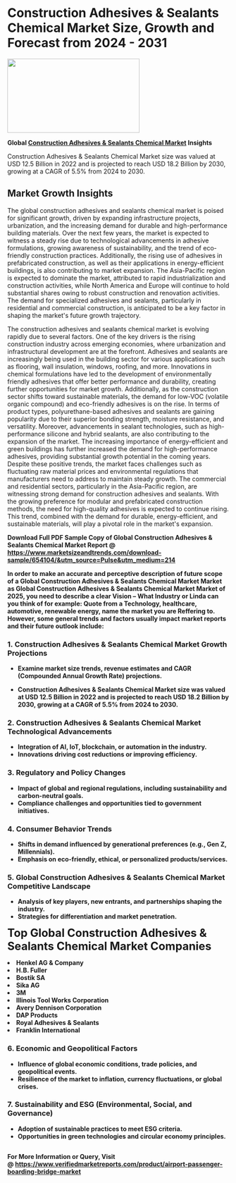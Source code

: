 <H1>Construction Adhesives & Sealants Chemical Market Size, Growth and Forecast from 2024 - 2031</H1><img class="aligncenter size-medium wp-image-584254" src="https://thirdeyenews.in/wp-content/uploads/2024/09/Global-Market-Research-300x168.jpeg" alt="" width="300" height="168" /><p><strong>Global&nbsp;<a href="https://www.marketsizeandtrends.com/download-sample/654104/&amp;utm_source=Pulse&amp;utm_medium=214">Construction Adhesives & Sealants Chemical Market</a> Insights</strong></p><p>Construction Adhesives & Sealants Chemical Market size was valued at USD 12.5 Billion in 2022 and is projected to reach USD 18.2 Billion by 2030, growing at a CAGR of 5.5% from 2024 to 2030.</p><p><h2>Market Growth Insights</h2> <p>The global construction adhesives and sealants chemical market is poised for significant growth, driven by expanding infrastructure projects, urbanization, and the increasing demand for durable and high-performance building materials. Over the next few years, the market is expected to witness a steady rise due to technological advancements in adhesive formulations, growing awareness of sustainability, and the trend of eco-friendly construction practices. Additionally, the rising use of adhesives in prefabricated construction, as well as their applications in energy-efficient buildings, is also contributing to market expansion. The Asia-Pacific region is expected to dominate the market, attributed to rapid industrialization and construction activities, while North America and Europe will continue to hold substantial shares owing to robust construction and renovation activities. The demand for specialized adhesives and sealants, particularly in residential and commercial construction, is anticipated to be a key factor in shaping the market's future growth trajectory.</p> <p><strong></strong></p> <p>The construction adhesives and sealants chemical market is evolving rapidly due to several factors. One of the key drivers is the rising construction industry across emerging economies, where urbanization and infrastructural development are at the forefront. Adhesives and sealants are increasingly being used in the building sector for various applications such as flooring, wall insulation, windows, roofing, and more. Innovations in chemical formulations have led to the development of environmentally friendly adhesives that offer better performance and durability, creating further opportunities for market growth. Additionally, as the construction sector shifts toward sustainable materials, the demand for low-VOC (volatile organic compound) and eco-friendly adhesives is on the rise. In terms of product types, polyurethane-based adhesives and sealants are gaining popularity due to their superior bonding strength, moisture resistance, and versatility. Moreover, advancements in sealant technologies, such as high-performance silicone and hybrid sealants, are also contributing to the expansion of the market. The increasing importance of energy-efficient and green buildings has further increased the demand for high-performance adhesives, providing substantial growth potential in the coming years. Despite these positive trends, the market faces challenges such as fluctuating raw material prices and environmental regulations that manufacturers need to address to maintain steady growth. The commercial and residential sectors, particularly in the Asia-Pacific region, are witnessing strong demand for construction adhesives and sealants. With the growing preference for modular and prefabricated construction methods, the need for high-quality adhesives is expected to continue rising. This trend, combined with the demand for durable, energy-efficient, and sustainable materials, will play a pivotal role in the market's expansion. <p><strong></p><p><span class=""><strong>Download Full PDF Sample Copy of Global Construction Adhesives & Sealants Chemical Market Report</strong> @ <a href="https://www.marketsizeandtrends.com/download-sample/654104/&amp;utm_source=Pulse&amp;utm_medium=214" target="_blank">https://www.marketsizeandtrends.com/download-sample/654104/&amp;utm_source=Pulse&amp;utm_medium=214</a></span></p><p>In order to make an accurate and perceptive description of future scope of a Global&nbsp;Construction Adhesives & Sealants Chemical Market Market as Global&nbsp;Construction Adhesives & Sealants Chemical Market Market of 2025, you need to describe a clear Vision &ndash; What Industry or Linda can you think of for example: Quote from a Technology, healthcare, automotive, renewable energy, name the market you are Reffering to. However, some general trends and factors usually impact market reports and their future outlook include:</p><h3>1.&nbsp;<strong>Construction Adhesives & Sealants Chemical Market Growth Projections</strong></h3><ul><li>Examine market size trends, revenue estimates and CAGR (Compounded Annual Growth Rate) projections.</li><li><p>Construction Adhesives & Sealants Chemical Market size was valued at USD 12.5 Billion in 2022 and is projected to reach USD 18.2 Billion by 2030, growing at a CAGR of 5.5% from 2024 to 2030.</p></li></ul><h3>2.&nbsp;<strong>Construction Adhesives & Sealants Chemical Market Technological Advancements</strong></h3><ul><li>Integration of AI, IoT, blockchain, or automation in the industry.</li><li>Innovations driving cost reductions or improving efficiency.</li></ul><h3>3.&nbsp;<strong>Regulatory and Policy Changes</strong></h3><ul><li>Impact of global and regional regulations, including sustainability and carbon-neutral goals.</li><li>Compliance challenges and opportunities tied to government initiatives.</li></ul><h3>4.&nbsp;<strong>Consumer Behavior Trends</strong></h3><ul><li>Shifts in demand influenced by generational preferences (e.g., Gen Z, Millennials).</li><li>Emphasis on eco-friendly, ethical, or personalized products/services.</li></ul><h3>5.&nbsp;<strong>Global Construction Adhesives & Sealants Chemical Market Competitive Landscape</strong></h3><ul><li>Analysis of key players, new entrants, and partnerships shaping the industry.</li><li>Strategies for differentiation and market penetration.</li></ul><p data-pm-slice="1 1 []"><span style="color: inherit; font-family: inherit; font-size: 25px;">Top Global Construction Adhesives & Sealants Chemical Market Companies</span></p><div class="" data-test-id=""><p><li>Henkel AG & Company</li><li> H.B. Fuller</li><li> Bostik SA</li><li> Sika AG</li><li> 3M</li><li> Illinois Tool Works Corporation</li><li> Avery Dennison Corporation</li><li> DAP Products</li><li> Royal Adhesives & Sealants</li><li> Franklin International</li></p></div><h3>6.&nbsp;<strong>Economic and Geopolitical Factors</strong></h3><ul><li>Influence of global economic conditions, trade policies, and geopolitical events.</li><li>Resilience of the market to inflation, currency fluctuations, or global crises.</li></ul><h3>7.&nbsp;<strong>Sustainability and ESG (Environmental, Social, and Governance)</strong></h3><ul><li>Adoption of sustainable practices to meet ESG criteria.</li><li>Opportunities in green technologies and circular economy principles.</li></ul><h2><strong style="font-size: 14px;">For More Information or Query, Visit @&nbsp;</strong><a style="background-color: #ffffff; font-size: 14px;" href="https://www.marketsizeandtrends.com/report/construction-adhesives-and-sealants-chemical-market/" target="_blank">https://www.verifiedmarketreports.com/product/airport-passenger-boarding-bridge-market</a></h2>
